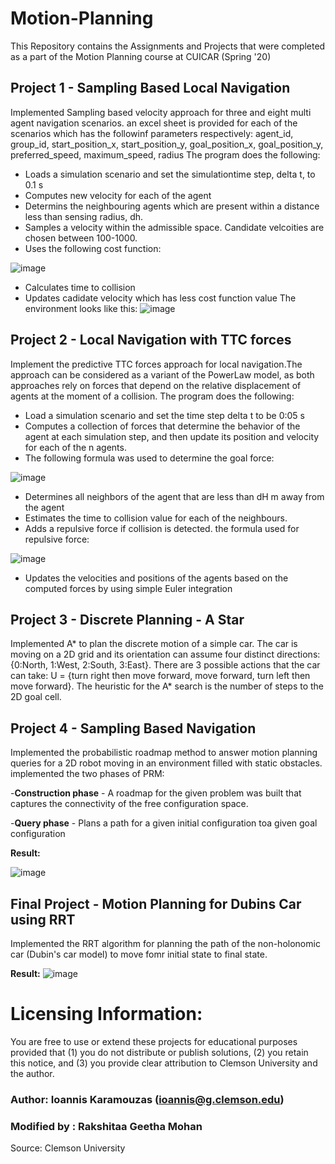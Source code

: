 # Motion-Planning
This Repository contains the Assignments and Projects that were completed as a part of the Motion Planning course at CUICAR (Spring '20)

## Project 1 - Sampling Based Local Navigation
Implemented Sampling based velocity approach for three and eight multi agent navigation scenarios. an excel sheet is provided for each of the scenarios which has the followinf parameters respectively:
agent_id, group_id, start_position_x, start_position_y, goal_position_x, goal_position_y, preferred_speed, maximum_speed, radius
The program does the following:
- Loads a simulation scenario and set the simulationtime step, delta t, to 0.1 s
- Computes new velocity for each of the agent
- Determins the neighbouring agents which are present within a distance less than sensing radius, dh.
- Samples a velocity within the admissible space. Candidate velcoities are chosen between 100-1000.
- Uses the following cost function:

 ![image](https://user-images.githubusercontent.com/59737146/118138097-eff1ba80-b3d3-11eb-85a3-73aca6cd70e2.png)
- Calculates time to collision
- Updates cadidate velocity which has less cost function value
The environment looks like this:
![image](https://user-images.githubusercontent.com/59737146/118138903-d9982e80-b3d4-11eb-8832-c3b98fc56485.png)

## Project 2 - Local Navigation with TTC forces
Implement the predictive TTC forces approach for local navigation.The approach can be considered as a variant of the PowerLaw model, as both approaches rely on forces that depend on the relative displacement of agents at the moment of a collision.
The program does the following:
- Load a simulation scenario and set the time step delta t to be 0:05 s
- Computes a collection of forces that determine the behavior of the agent at each simulation step, and then update its position and velocity for each of the n agents.
- The following formula was used to determine the goal force:

![image](https://user-images.githubusercontent.com/59737146/118146550-b8d3d700-b3dc-11eb-8d4a-e9fa03854d8b.png)
- Determines all neighbors of the agent that are less than dH m away from the agent
- Estimates the time to collision value for each of the neighbours.
- Adds a repulsive force if collision is detected. the formula used for repulsive force:

![image](https://user-images.githubusercontent.com/59737146/118146857-03edea00-b3dd-11eb-835e-8efd35b0b04e.png)
- Updates the velocities and positions of the agents based on the computed forces by using simple Euler integration
 
## Project 3 - Discrete Planning - A Star 
Implemented A* to plan the discrete motion of a simple car. The car is moving on a 2D grid and its orientation can assume four distinct directions:
{0:North, 1:West, 2:South, 3:East}. There are 3 possible actions that the car can take: U = {turn right then move forward, move forward, turn left then move forward}. The heuristic for the A* search is the number of steps to the 2D goal cell.

## Project 4 - Sampling Based Navigation
Implemented the probabilistic roadmap method to answer motion planning queries for a 2D robot moving in an environment filled with static obstacles.
implemented the two phases of PRM:

-**Construction phase** - A roadmap for the given problem was built that captures the connectivity of the free configuration space.

-**Query phase** - Plans a path for a given initial configuration toa given goal configuration

**Result:**

![image](https://user-images.githubusercontent.com/59737146/118148406-862ade00-b3de-11eb-9680-17dddbda7798.png)


## Final Project - Motion Planning for Dubins Car using RRT 
Implemented the RRT algorithm for planning the path of the non-holonomic car (Dubin's car model) to move fomr initial state to final state.

**Result:**
![image](https://user-images.githubusercontent.com/59737146/118149084-37ca0f00-b3df-11eb-8b58-e612c4dbf0f8.png)


# Licensing Information:  
You are free to use or extend these projects for educational purposes provided that (1) you do not distribute or publish solutions, (2) you retain this notice, and (3) you provide clear attribution to Clemson University and the author.

### Author: Ioannis Karamouzas (ioannis@g.clemson.edu)
### Modified by : Rakshitaa Geetha Mohan
Source: Clemson University
